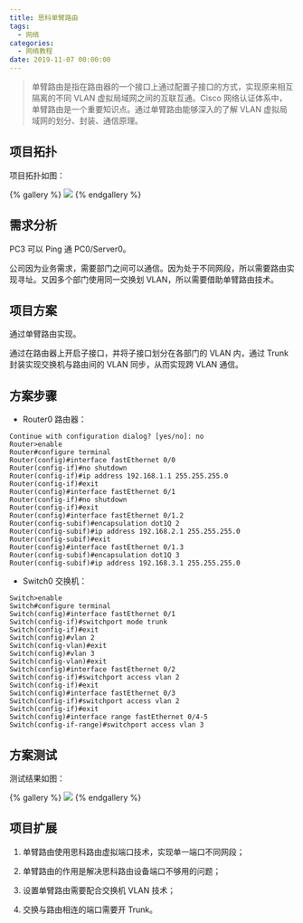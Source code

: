 ```yaml
---
title: 思科单臂路由
tags:
  - 网络
categories:
  - 网络教程
date: 2019-11-07 00:00:00
---
```


> 单臂路由是指在路由器的一个接口上通过配置子接口的方式，实现原来相互隔离的不同 VLAN 虚拟局域网之间的互联互通。Cisco 网络认证体系中，单臂路由是一个重要知识点。通过单臂路由能够深入的了解 VLAN 虚拟局域网的划分、封装、通信原理。

<!-- more -->

## 项目拓扑

项目拓扑如图：

{% gallery %}
![](https://cdn.dusays.com/2019/11/121-1.jpg/1)
{% endgallery %}

## 需求分析

PC3 可以 Ping 通 PC0/Server0。

公司因为业务需求，需要部门之间可以通信。因为处于不同网段，所以需要路由实现寻址。又因多个部门使用同一交换划 VLAN，所以需要借助单臂路由技术。

## 项目方案

通过单臂路由实现。

通过在路由器上开启子接口，并将子接口划分在各部门的 VLAN 内，通过 Trunk 封装实现交换机与路由间的 VLAN 同步，从而实现跨 VLAN 通信。

## 方案步骤

* Router0 路由器：

```
Continue with configuration dialog? [yes/no]: no
Router>enable
Router#configure terminal
Router(config)#interface fastEthernet 0/0
Router(config-if)#no shutdown 
Router(config-if)#ip address 192.168.1.1 255.255.255.0
Router(config-if)#exit
Router(config)#interface fastEthernet 0/1
Router(config-if)#no shutdown 
Router(config-if)#exit
Router(config)#interface fastEthernet 0/1.2
Router(config-subif)#encapsulation dot1Q 2
Router(config-subif)#ip address 192.168.2.1 255.255.255.0
Router(config-subif)#exit
Router(config)#interface fastEthernet 0/1.3
Router(config-subif)#encapsulation dot1Q 3
Router(config-subif)#ip address 192.168.3.1 255.255.255.0
```

* Switch0 交换机：

```
Switch>enable
Switch#configure terminal
Switch(config)#interface fastEthernet 0/1
Switch(config-if)#switchport mode trunk
Switch(config-if)#exit
Switch(config)#vlan 2
Switch(config-vlan)#exit
Switch(config)#vlan 3
Switch(config-vlan)#exit
Switch(config)#interface fastEthernet 0/2
Switch(config-if)#switchport access vlan 2
Switch(config-if)#exit
Switch(config)#interface fastEthernet 0/3
Switch(config-if)#switchport access vlan 2
Switch(config-if)#exit
Switch(config)#interface range fastEthernet 0/4-5
Switch(config-if-range)#switchport access vlan 3
```

## 方案测试

测试结果如图：

{% gallery %}
![](https://cdn.dusays.com/2019/11/121-2.jpg/1)
{% endgallery %}

## 项目扩展

1. 单臂路由使用思科路由虚拟端口技术，实现单一端口不同网段；

2. 单臂路由的作用是解决思科路由设备端口不够用的问题；

3. 设置单臂路由需要配合交换机 VLAN 技术；

4. 交换与路由相连的端口需要开 Trunk。